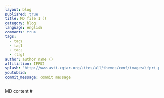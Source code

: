 ```yaml
---
layout: blog
published: true
title: MD file 1 ()
category: blog
language: english
comments: true
tags: 
  - tags
  - tag1
  - tag2
  - (tag)
author: author name ()
affiliation: IFPRI
splash: "http://www.asti.cgiar.org/sites/all/themes/conf/images/ifpri.png"
youtubeid: 
commit_message: commit message
---
```

MD content #